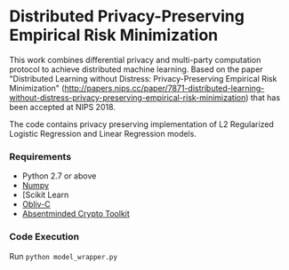 # Distributed Privacy-Preserving Empirical Risk Minimization
This work combines differential privacy and multi-party computation protocol to achieve distributed machine learning. Based on the paper "Distributed Learning without Distress: Privacy-Preserving Empirical Risk Minimization" (http://papers.nips.cc/paper/7871-distributed-learning-without-distress-privacy-preserving-empirical-risk-minimization) that has been accepted at NIPS 2018.

The code contains privacy preserving implementation of L2 Regularized Logistic Regression and Linear Regression models.

### Requirements

* Python 2.7 or above
* [Numpy](https://numpy.org)
* [Scikit Learn[](https://scikit-learn.org/stable/)
* [Obliv-C](https://github.com/samee/obliv-c)
* [Absentminded Crypto Toolkit](https://bitbucket.org/jackdoerner/absentminded-crypto-kit/src/master/)

### Code Execution
Run `python model_wrapper.py`
